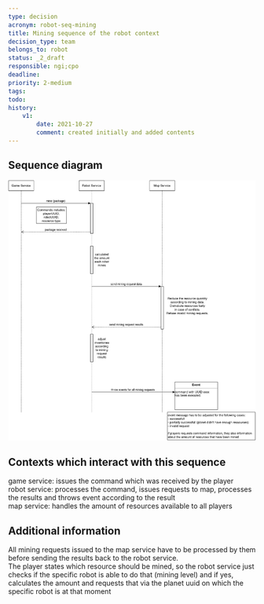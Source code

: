 ```yaml
---
type: decision
acronym: robot-seq-mining
title: Mining sequence of the robot context
decision_type: team
belongs_to: robot
status: _2_draft
responsible: ngi;cpo
deadline: 
priority: 2-medium
tags: 
todo: 
history:
    v1:
        date: 2021-10-27
        comment: created initially and added contents
---
```


## Sequence diagram

![Robot mining sequence](./images/robot-mining-seq.png)

## Contexts which interact with this sequence

game service: issues the command which was received by the player  
robot service: processes the command, issues requests to map, processes the results and throws event according to the result  
map service: handles the amount of resources available to all players

## Additional information

All mining requests issued to the map service have to be processed by them before sending the results back to the robot service.  
The player states which resource should be mined, so the robot service just checks if the specific robot is able to do that (mining level) and if yes, calculates the amount and requests that via the planet uuid on which the specific robot is at that moment

